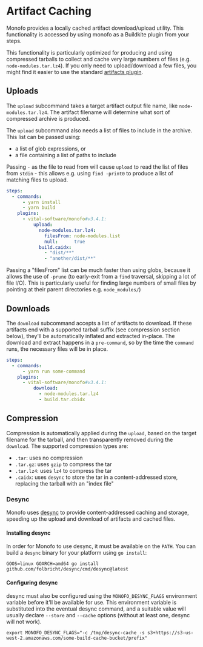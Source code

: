 # Artifact Caching

Monofo provides a locally cached artifact download/upload utility. This
functionality is accessed by using monofo as a Buildkite plugin from your steps.

This functionality is particularly optimized for producing and using compressed
tarballs to collect and cache very large numbers of files
(e.g. `node-modules.tar.lz4`). If you only need to upload/download a few files,
you might find it easier to use the standard
[artifacts plugin](https://github.com/buildkite-plugins/artifacts-buildkite-plugin).

## Uploads

The `upload` subcommand takes a target artifact output file name, like 
`node-modules.tar.lz4`. The artifact filename will determine what sort of 
compressed archive is produced.

The `upload` subcommand also needs a list of files to include in the archive.
This list can be passed using:
 - a list of glob expressions, or
 - a file containing a list of paths to include

Passing `-` as the file to read from will cause `upload` to read the list of
files from `stdin` - this allows e.g. using `find -print0` to produce a list
of matching files to upload.

```yaml
steps:
  - commands:
      - yarn install
      - yarn build
    plugins:
      - vital-software/monofo#v3.4.1:
          upload:
            node-modules.tar.lz4:
              filesFrom: node-modules.list
              null:      true
            build.caidx:
              - "dist/**"
              - "another/dist/**"
```


Passing a "filesFrom" list can be much faster than using globs, because it 
allows the use of `-prune` (to early-exit from a `find` traversal, skipping a 
lot of file I/O). This is particularly useful for finding large numbers of small
files by pointing at their parent directories e.g. `node_modules/`)

## Downloads

The `download` subcommand accepts a list of artifacts to download. If these
artifacts end with a supported tarball suffix (see compression section below),
they'll be automatically inflated and extracted in-place. The download and
extract happens in a `pre-command`, so by the time the `command` runs, the
necessary files will be in place.

```yaml
steps:
  - commands:
      - yarn run some-command
    plugins:
      - vital-software/monofo#v3.4.1:
          download:
            - node-modules.tar.lz4
            - build.tar.cbidx
```

## Compression

Compression is automatically applied during the `upload`, based on the target
filename for the tarball, and then transparently removed during the `download`.
The supported compression types are:

- `.tar`: uses no compression
- `.tar.gz`: uses `gzip` to compress the tar
- `.tar.lz4`: uses `lz4` to compress the tar
- `.caidx`: uses `desync` to store the tar in a content-addressed store,
  replacing the tarball with an "index file"

### Desync

Monofo uses [desync](https://github.com/folbricht/desync) to provide content-addressed
caching and storage, speeding up the upload and download of artifacts and cached files.

#### Installing desync

In order for Monofo to use desync, it must be available on the `PATH`. You can
build a `desync` binary for your platform using `go install`:

```shell
GOOS=linux GOARCH=amd64 go install github.com/folbricht/desync/cmd/desync@latest
```

#### Configuring desync

desync must also be configured using the `MONOFO_DESYNC_FLAGS` environment variable
before it'll be available for use. This environment variable is substituted into
the eventual desync command, and a suitable value will usually declare `--store`
and `--cache` options (without at least one, desync will not work).

```shell
export MONOFO_DESYNC_FLAGS="-c /tmp/desync-cache -s s3+https://s3-us-west-2.amazonaws.com/some-build-cache-bucket/prefix"
```


